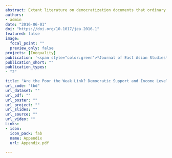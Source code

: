 ```yaml
---
abstract: Extant literature on democratization documents that ordinary citizens’ unconditional support for democracy is indispensable to democratic consolidation. Yet observers of nascent democracies have repeatedly witnessed that such support often hinges upon their economic conditions. This paper argues that income levels have a conditioning effect on this relationship; the Korean poor see democracy as a tool for income redistribution and are less likely than the rich to support it when economic hardships appear to close windows of opportunities for such redistribution. Using survey data from the first round of the Asian Barometer Survey on South Korea, I find strong empirical support for this argument. The implication of this finding for broader literature on democratization is that the weakening of young democracies can be attributed to the poor in times of trouble, or the “weak link”.
authors:
- admin
date: "2016-06-01"
doi: "https://doi.org/10.1017/jea.2016.1"
featured: false
image:
  focal_point: ""
  preview_only: false
projects: [Inequality]
publication: '<span style="color:green">*Journal of East Asian Studies*</span>, 16(2): 219--237'
publication_short: ""
publication_types:
- "2"

title: "Are the Poor the Weak Link? Democratic Support and Income Levels in Post-Crisis South Korea"
url_code: "tbd"
url_dataset: ""
url_pdf: ""
url_poster: ""
url_project: ""
url_slides: ""
url_source: ""
url_video: ""
Links:
- icon: 
  icon_pack: fab
  name: Appendix
  url: Appendix.pdf
  
---
```

